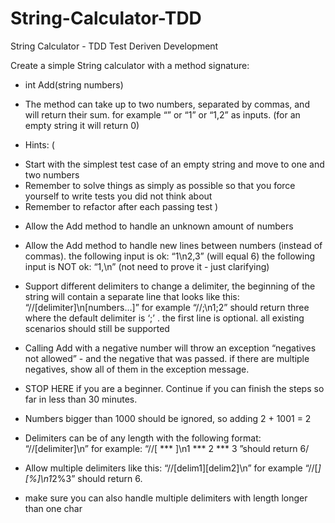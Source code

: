 # String-Calculator-TDD
String Calculator - TDD
Test Deriven Development


Create a simple String calculator with a method signature:

- int Add(string numbers)

- The method can take up to two numbers, separated by commas, and will return their sum. 
for example “” or “1” or “1,2” as inputs.
(for an empty string it will return 0) 
- Hints:
(
 * Start with the simplest test case of an empty string and move to one and two numbers
 * Remember to solve things as simply as possible so that you force yourself to write tests you did not think about
 * Remember to refactor after each passing test
)

- Allow the Add method to handle an unknown amount of numbers

- Allow the Add method to handle new lines between numbers (instead of commas).
the following input is ok: “1\n2,3” (will equal 6)
the following input is NOT ok: “1,\n” (not need to prove it - just clarifying)

- Support different delimiters
to change a delimiter, the beginning of the string will contain a separate line that looks like this: “//[delimiter]\n[numbers…]” for example “//;\n1;2” should return three where the default delimiter is ‘;’ .
the first line is optional. all existing scenarios should still be supported

- Calling Add with a negative number will throw an exception “negatives not allowed” - and the negative that was passed. 
if there are multiple negatives, show all of them in the exception message.

- STOP HERE if you are a beginner. Continue if you can finish the steps so far in less than 30 minutes.

- Numbers bigger than 1000 should be ignored, so adding 2 + 1001 = 2

- Delimiters can be of any length with the following format: “//[delimiter]\n” for example: “//[ *** ]\n1 *** 2 *** 3 ”should return 6/

- Allow multiple delimiters like this: “//[delim1][delim2]\n” for example “//[*][%]\n1*2%3” should return 6.

- make sure you can also handle multiple delimiters with length longer than one char

